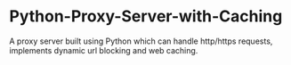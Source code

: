 # Python-Proxy-Server-with-Caching
A proxy server built using Python which can handle http/https requests, implements dynamic url blocking and web caching.
